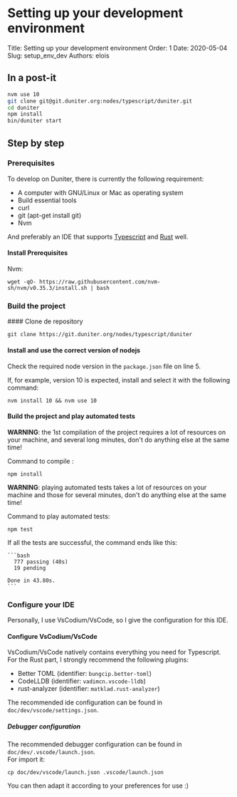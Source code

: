 
# Setting up your development environment

Title: Setting up your development environment
Order: 1
Date: 2020-05-04
Slug: setup_env_dev
Authors: elois

## In a post-it

```bash
nvm use 10
git clone git@git.duniter.org:nodes/typescript/duniter.git
cd duniter
npm install
bin/duniter start
```


## Step by step

### Prerequisites

To develop on Duniter, there is currently the following requirement:

- A computer with GNU/Linux or Mac as operating system
- Build essential tools
- curl
- git (apt-get install git)
- Nvm

And preferably an IDE that supports [Typescript] and [Rust] well.

#### Install Prerequisites

Nvm:

    wget -qO- https://raw.githubusercontent.com/nvm-sh/nvm/v0.35.3/install.sh | bash

### Build the project

#### Clone de repository

    git clone https://git.duniter.org/nodes/typescript/duniter

#### Install and use the correct version of nodejs

Check the required node version in the `package.json` file on line 5.

If, for example, version 10 is expected, install and select it with the following command:

    nvm install 10 && nvm use 10

#### Build the project and play automated tests

**WARNING**: the 1st compilation of the project requires a lot of resources on your machine, and several long minutes, don't do anything else at the same time!

Command to compile :

    npm install

**WARNING**: playing automated tests takes a lot of resources on your machine and those for several minutes, don't do anything else at the same time!

Command to play automated tests:

    npm test

If all the tests are successful, the command ends like this:

    ```bash
      777 passing (40s)
      19 pending

    Done in 43.80s.
    ```

### Configure your IDE

Personally, I use VsCodium/VsCode, so I give the configuration for this IDE.

#### Configure VsCodium/VsCode

VsCodium/VsCode natively contains everything you need for Typescript.  
For the Rust part, I strongly recommend the following plugins:

- Better TOML (identifier: `bungcip.better-toml`)
- CodeLLDB (identifier: `vadimcn.vscode-lldb`)
- rust-analyzer (identifier: `matklad.rust-analyzer`)

The recommended ide configuration can be found in `doc/dev/vscode/settings.json`.

##### Debugger configuration

The recommended debugger configuration can be found in `doc/dev/.vscode/launch.json`.  
For import it:

    cp doc/dev/vscode/launch.json .vscode/launch.json

You can then adapt it according to your preferences for use :)

[Rust]: https://www.rust-lang.org/
[Typescript]: https://www.typescriptlang.org/
